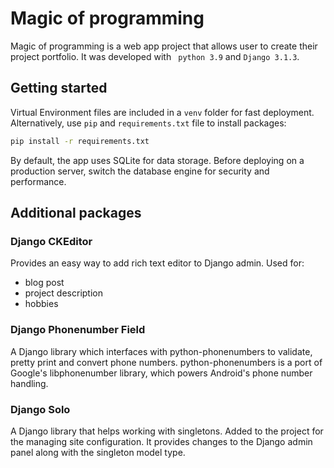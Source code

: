 # Magic of programming
Magic of programming is a web app project that allows user to create their project portfolio. It was developed with ` python 3.9` and `Django 3.1.3`.

## Getting started
Virtual Environment files are included in a `venv` folder for fast deployment. Alternatively, use `pip` and `requirements.txt` file to install packages: 

```bash
pip install -r requirements.txt
```

By default, the app uses SQLite for data storage. Before deploying on a production server, switch the database engine for security and performance.

## Additional packages
### Django CKEditor
Provides an easy way to add rich text editor to Django admin. 
Used for:
* blog post
* project description
* hobbies 
### Django Phonenumber Field
A Django library which interfaces with python-phonenumbers to validate, pretty print and convert phone numbers. python-phonenumbers is a port of Google's libphonenumber library, which powers Android's phone number handling.
### Django Solo
A Django library that helps working with singletons. Added to the project for the managing site configuration. It provides changes to the Django admin panel along with the singleton model type. 
